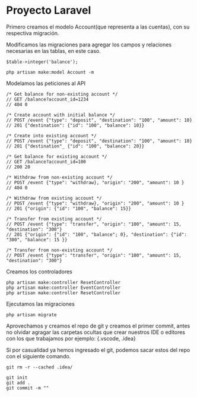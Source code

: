 # Proyecto Laravel

Primero creamos el modelo Account(que representa a las cuentas), con su respectiva migración.

Modificamos las migraciones para agregar los campos y relaciones necesarias en las tablas, en este caso.

```shell
$table->integer('balance');
```

```shell
php artisan make:model Account -m
```

Modelamos las peticiones al API

```shell
/* Get balance for non-existing account */
// GET /balance?account_id=1234
// 404 0

/* Create account with initial balance */
// POST /event {"type": "deposit", "destination": "100", "amount": 10}
// 201 {"destination": {"id": "100", "balance": 10}}

/* Create into existing account */
// POST /event {"type": "deposit", "destination": "100", "amount": 10}
// 201 {"destination"_ {"id": "100", "balance": 20}}

/* Get balance for existing account */
// GET /balance?account_id=100
// 200 20

/* Withdraw from non-existing account */
// POST /event {"type": "withdraw}, "origin": "200", "amount": 10 }
// 404 0

/* Withdraw from existing account */
// POST /event {"type": "withdraw}, "origin": "200", "amount": 10 }
// 201 {"origin": {"id": "100", "balance": 15}}

/* Transfer from existing account */
// POST /event {"type": "transfer", "origin": "100", "amount": 15, "destination": "300"}
// 201 {"origin": {"id": "100", "balance"; 0}, "destination": {"id": "300", "balance": 15 }}

/* Transfer from non-existing account */
// POST /event {"type": "transfer", "origin": "100", "amount": 15, "destination": "300"}
```

Creamos los controladores

```shell
php artisan make:controller ResetController
php artisan make:controller EventController
php artisan make:controller ResetController
```

Ejecutamos las migraciones

```shell
php artisan migrate
```

Aprovechamos y creamos el repo de git y creamos el primer commit, antes no olvidar agragar las carpetas ocultas que crear nuestros IDE o editores con los que trabajamos por ejemplo: {.vscode, .idea}

Si por casualidad ya hemos ingresado el git, podemos sacar estos del repo con el siguiente comando.

```shell
git rm -r --cached .idea/
```

```shell
git init
git add .
git commit -m ""
```


